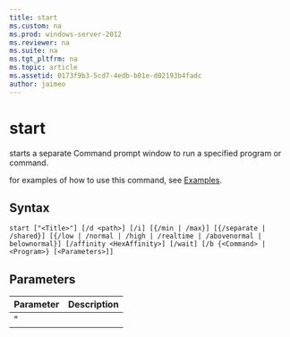 ```yaml
---
title: start
ms.custom: na
ms.prod: windows-server-2012
ms.reviewer: na
ms.suite: na
ms.tgt_pltfrm: na
ms.topic: article
ms.assetid: 0173f9b3-5cd7-4edb-b01e-d02193b4fadc
author: jaimeo
---
```

# start
starts a separate Command prompt window to run a specified program or command.  
  
for examples of how to use this command, see [Examples](#BKMK_examples).  
  
## Syntax  
  
```  
start ["<Title>"] [/d <path>] [/i] [{/min | /max}] [{/separate | /shared}] [{/low | /normal | /high | /realtime | /abovenormal | belownormal}] [/affinity <HexAffinity>] [/wait] [/b {<Command> | <Program>} [<Parameters>]]  
```  
  
## Parameters  
  
|Parameter|Description|  
|-------------|---------------|  
|"<Title>"|Specifies the title to display in the Command prompt window title bar.|  
|\/d <path>|Specifies the startup directory.|  
|\/i|Passes the cmd.exe startup environment to the new Command prompt window. if **\/i** is not specified, the current environment is used.|  
|{\/min &#124; \/max}|Specifies to minimize \(**\/min**\) or maximize \(**\/max**\) the new Command prompt window.|  
|{\/separate &#124; \/shared}|starts 16\-bit programs in a separate memory space \(**\/separate**\) or shared memory space \(**\/shared**\). These options are not supported on 64\-bit platforms.|  
|{\/low &#124; \/normal &#124; \/high &#124; \/realtime &#124; \/abovenormal &#124; \/belownormal}|starts an application in the specified priority class. Valid priority class values are **\/low**, **\/normal**, **\/high**, **\/realtime**, **\/abovenormal**, and **\/belownormal**.|  
|\/affinity <HexAffinity>|Applies the specified processor affinity mask \(expressed as a hexadecimal number\) to the new application.|  
|\/wait|starts an application and waits for it to end.|  
|\/b|starts an application without opening a new Command prompt window. CTRL\+C handling is ignored unless the application enables CTRL\+C processing. Use CTRL\+break to interrupt the application.|  
|\/b {<Command> &#124; <Program>}|Specifies the command or program to start.|  
|<Parameters>|Specifies parameters to pass to the command or program.|  
|\/?|Displays help at the command prompt.|  
  
## remarks  
  
-   You can run nonexecutable files through their file association by typing the name of the file as a command.  
  
-   When you run a command that contains the string "cmd" as the first token without an extension or path qualifier, "cmd" is replaced with the value of the COMSPEC variable. This prevents users from picking up **cmd** from the current directory.  
  
-   When you run a 32\-bit graphical user interface \(GUI\) application, **cmd** does not wait for the application to quit before returning to the command prompt. This behavior does not occur if you run the application from a command script.  
  
-   When you run a command that uses a first token that does not contain an extension, cmd.exe uses the value of the pathEXT environment variable to determine which extensions to look for and in what order. The default value for the pathEXT variable is:  
  
    ```  
    .COM;.EXE;.Bat;.cmd   
    ```  
  
    Note that the syntax is the same as the path variable, with semicolons separating each extension.  
  
-   When it searches for an executable file, if there is no match on any extension, **start** checks to see if the name matches a directory name. if it does, **start** opens Explorer.exe on that path.  
  
## <a name="BKMK_examples"></a>Examples  
To start the Myapp program at the command prompt and retain use of the current Command prompt window, type:  
  
```  
start myapp   
```  
  
To view the **start** command\-line help topic in a separate maximized Command prompt window, type:  
  
```  
start /max start /?  
```  
  
#### additional references  
[Command-Line Syntax Key](commandline-syntax-key.md)  
  

